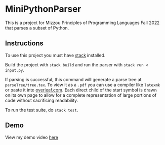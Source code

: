 # MiniPythonParser

This is a project for Mizzou Principles of Programming Languages Fall 2022 that parses a subset of Python.

## Instructions
To use this project you must have [stack](https://docs.haskellstack.org/en/stable/install_and_upgrade/) installed. 

Build the project with `stack build` and run the parser with `stack run < input.py`.

If parsing is successful, this command will generate a parse tree at `parseTree/tree.tex`. To view it as a `.pdf` you can use a compiler like `latexmk` or paste it into [overleaf.com](https://overleaf.com). Each direct child of the start symbol is drawn on its own page to allow for a complete representation of large portions of code without sacrificing readability. 

To run the test suite, do `stack test`. 

## Demo
View my demo video [here](https://youtu.be/S37bwAOr3hk)
